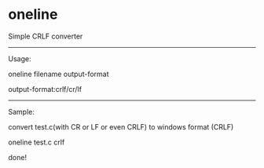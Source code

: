 # oneline

Simple CRLF converter

---------
Usage:

oneline filename output-format

output-format:crlf/cr/lf

----------
Sample:

convert test.c(with CR or LF or even CRLF) to windows format (CRLF)

oneline test.c crlf

done!
